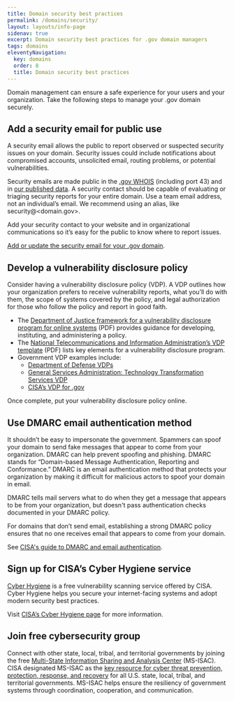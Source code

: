 ```yaml
---
title: Domain security best practices
permalink: /domains/security/
layout: layouts/info-page
sidenav: true
excerpt: Domain security best practices for .gov domain managers
tags: domains
eleventyNavigation:
  key: domains
  order: 8
  title: Domain security best practices
---
```


Domain management can ensure a safe experience for your users and your organization. Take the following steps to manage your .gov domain securely.

## Add a security email for public use

A security email allows the public to report observed or suspected security issues on your domain. Security issues could include notifications about compromised accounts, unsolicited email, routing problems, or potential vulnerabilities. 

Security emails are made public in the [.gov WHOIS](#) (including port 43) and in [our published data](#). A security contact should be capable of evaluating or triaging security reports for your entire domain. Use a team email address, not an individual’s email. We recommend using an alias, like security@<domain.gov>. 

Add your security contact to your website and in organizational communications so it’s easy for the public to know where to report issues.

[Add or update the security email for your .gov domain](#).

## Develop a vulnerability disclosure policy

Consider having a vulnerability disclosure policy (VDP). A VDP outlines how your organization prefers to receive vulnerability reports, what you’ll do with them, the scope of systems covered by the policy, and legal authorization for those who follow the policy and report in good faith.

- The [Department of Justice framework for a vulnerability disclosure program for online systems](https://www.justice.gov/criminal-ccips/page/file/983996/download) (PDF) provides guidance for developing, instituting, and administering a policy.
- The [National Telecommunications and Information Administration’s VDP template](https://www.ntia.doc.gov/files/ntia/publications/ntia_vuln_disclosure_early_stage_template.pdf) (PDF) lists key elements for a vulnerability disclosure program.
- Government VDP examples include:
    -   [Department of Defense VDPs](https://hackerone.com/deptofdefense)
    -   [General Services Administration: Technology Transformation Services VDP](https://18f.gsa.gov/vulnerability-disclosure-policy/)
    -   [CISA’s VDP for .gov](#)

Once complete, put your vulnerability disclosure policy online.

## Use DMARC email authentication method

It shouldn’t be easy to impersonate the government. Spammers can spoof your domain to send fake messages that appear to come from your organization. DMARC can help prevent spoofing and phishing. DMARC stands for “Domain-based Message Authentication, Reporting and Conformance.” DMARC is an email authentication method that protects your organization by making it difficult for malicious actors to spoof your domain in email.

DMARC tells mail servers what to do when they get a message that appears to be from your organization, but doesn't pass authentication checks documented in your DMARC policy. 

For domains that don’t send email, establishing a strong DMARC policy ensures that no one receives email that appears to come from your domain.

See [CISA's guide to DMARC and email authentication](https://cyber.dhs.gov/bod/18-01/#introduction-to-email-authentication).

## Sign up for CISA’s Cyber Hygiene service

[Cyber Hygiene](https://www.cisa.gov/cyber-hygiene-services) is a free vulnerability scanning service offered by CISA. Cyber Hygiene helps you secure your internet-facing systems and adopt modern security best practices. 

Visit [CISA’s Cyber Hygiene page](https://www.cisa.gov/cyber-hygiene-services) for more information. 

## Join free cybersecurity group

Connect with other state, local, tribal, and territorial governments by joining the free [Multi-State Information Sharing and Analysis Center](https://learn.cisecurity.org/ms-isac-registration) (MS-ISAC). CISA designated MS-ISAC as the [key resource for cyber threat prevention, protection, response, and recovery](https://www.cisa.gov/information-sharing-and-awareness) for all U.S. state, local, tribal, and territorial governments. MS-ISAC helps ensure the resiliency of government systems through coordination, cooperation, and communication.
 

